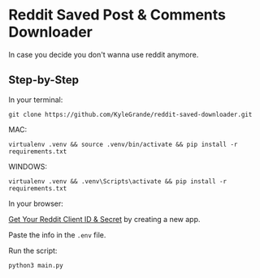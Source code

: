 # Reddit Saved Post & Comments Downloader
In case you decide you don't wanna use reddit anymore.
 <!-- site hyperlkni -->
 ## Step-by-Step

 In your terminal:
 
`git clone https://github.com/KyleGrande/reddit-saved-downloader.git`

MAC:

`virtualenv .venv && source .venv/bin/activate && pip install -r requirements.txt`

WINDOWS:

`virtualenv .venv && .venv\Scripts\activate && pip install -r requirements.txt`

In your browser:

[Get Your Reddit Client ID & Secret](https://www.reddit.com/prefs/apps/) by creating a new app.

Paste the info in the `.env` file.

Run the script:

`python3 main.py`


